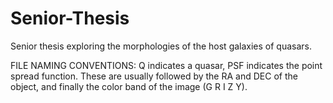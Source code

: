 # Senior-Thesis
Senior thesis exploring the morphologies of the host galaxies of quasars.


FILE NAMING CONVENTIONS: Q indicates a quasar, PSF indicates the point spread function. These are usually followed by the RA and DEC of the object, and finally the color band of the image (G R I Z Y). 
